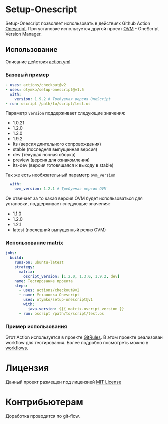 # Setup-Onescript

Setup-Onescript позволяет использовать в действиях Github Action [Onescript](https://oscript.io/). При установке используется другой проект [OVM](https://github.com/oscript-library/ovm) - OneScript Version Manager.

## Использование

Описание действия [action.yml](action.yml)

### Базовый пример

```yaml
- uses: actions/checkout@v2
- uses: otymko/setup-onescript@v1.5
  with:
    version: 1.9.2 # Требуемая версия OneScript
- run: oscript /path/to/script/test.os
```

Параметр `version` поддерживает следующие значения:
* 1.0.21
* 1.2.0
* 1.3.0
* 1.9.2
* lts (версия длительного сопровождения)
* stable (последняя выпущенная версия)
* dev (текущая ночная сборка)
* preview (версия для ознакомления)
* lts-dev (версия готовящаяся к выходу в stable)

Так же есть необязательный параметр `ovm_version`
```yaml
  with:
    ovm_version: 1.2.1 # Требуемая версия OVM
```
Он отвечает за то какая версия OVM будет использоваться для установки, поддерживает следующие значения:
* 1.1.0
* 1.2.0
* 1.2.1
* latest (последний выпущенный релиз OVM)

### Использование matrix

```yaml
jobs:
  build:
    runs-on: ubuntu-latest
    strategy:
      matrix:
        oscript_version: [1.2.0, 1.3.0, 1.9.2, dev]
    name: Тестирование проекта
    steps:
      - uses: actions/checkout@v2
      - name: Установка Onescript
        uses: otymko/setup-onescript@v1
        with:
          java-version: ${{ matrix.oscript_version }}
      - run: oscript /path/to/script/test.os

```

### Пример использования

Этот Action используется в проекте [GitRules](https://github.com/otymko/gitrules). В этом проекте реализован workflow для тестирования. 
Более подробно посмотреть можно в [workflows](https://github.com/otymko/gitrules/tree/develop/.github/workflows).

# Лицензия

Данный проект размещен под лицензией [MIT License](LICENSE)

# Контрибьютерам

Доработка проводится по git-flow.
